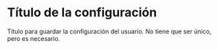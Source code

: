 # Título de la configuración

Título para guardar la configuración del usuario. No tiene que ser único, pero es necesario.